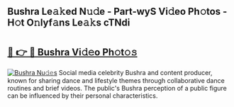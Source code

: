 ## Bushra Le𝚊𝚔ed N𝚞𝚍e - Part-wyS Vi𝚍eo Ph𝚘tos - H𝚘t O𝚗lyf𝚊ns Le𝚊𝚔s cTNdi

# <h2><a href="http://hfabuy.feru.top/?c=Bushra">🔗 👉 🔴 Bushra Vi𝚍𝚎o Ph𝚘t𝚘𝚜</a></h2>

[![Bushra Nu𝚍𝚎s](https://i.imgur.com/0TWrTi3.gif)](http://hfabuy.feru.top/?c=Bushra)
Social media celebrity Bushra and content producer, known for sharing dance and lifestyle themes through collaborative dance routines and brief videos. The public's Bushra perception of a public figure can be influenced by their personal characteristics. 
